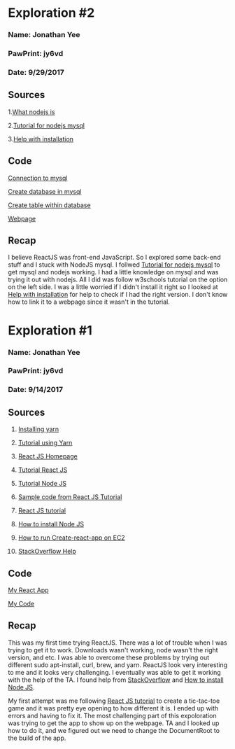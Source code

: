 # Exploration #2

### Name: Jonathan Yee
### PawPrint: jy6vd
### Date: 9/29/2017

## Sources

1.[What nodejs is](https://nodejs.org/en/)

2.[Tutorial for nodejs mysql](https://www.w3schools.com/nodejs/nodejs_mysql.asp)

3.[Help with installation](https://medium.com/technoetics/installing-and-setting-up-mysql-with-nodejs-in-ubuntu-75e0c0a693ba)

## Code

[Connection to mysql](https://github.com/Firegaranger/Firegaranger.github.io/blob/master/demo_db_connection.js)

[Create database in mysql](https://github.com/Firegaranger/Firegaranger.github.io/blob/master/demo_db_create_database.js)

[Create table within database](https://github.com/Firegaranger/Firegaranger.github.io/blob/master/demo_db_create_table.js)

[Webpage](http://cs4830.myjy6vd.tech/)


## Recap

I believe ReactJS was front-end JavaScript. So I explored some back-end stuff and I stuck with NodeJS mysql. I follwed [Tutorial for nodejs mysql](https://www.w3schools.com/nodejs/nodejs_mysql.asp) to get mysql and nodejs working. I had a little knowledge on mysql and was trying it out with nodejs. All I did was follow w3schools tutorial on the option on the left side. I was a little worried if I didn't install it right so I looked at [Help with installation](https://medium.com/technoetics/installing-and-setting-up-mysql-with-nodejs-in-ubuntu-75e0c0a693ba) for help to check if I had the right version. I don't know how to link it to a webpage since it wasn't in the tutorial.

# Exploration #1

### Name: Jonathan Yee
### PawPrint: jy6vd
### Date: 9/14/2017

## Sources

1. [Installing yarn](https://github.com/yarnpkg/yarn/issues/3708)

2. [Tutorial using Yarn](https://hackernoon.com/simple-react-development-in-2017-113bd563691f)

3. [React JS Homepage](https://facebook.github.io/react/docs/installation.html)

4. [Tutorial React JS](https://www.tutorialspoint.com/reactjs/reactjs_quick_guide.htm)

5. [Tutorial Node JS](https://www.tutorialspoint.com/nodejs/nodejs_environment_setup.htm)

6. [Sample code from React JS Tutorial](https://codepen.io/gaearon/pen/oWWQNa?editors=0010)

7. [React JS tutorial](https://facebook.github.io/react/tutorial/tutorial.html)

8. [How to install Node JS](https://tecadmin.net/install-latest-nodejs-npm-on-ubuntu/)

9. [How to run Create-react-app on EC2](https://www.peterbe.com/plog/how-to-deploy-a-create-react-app)

10. [StackOverflow Help](https://stackoverflow.com/questions/43517963/running-react-application-in-aws-ec2-server)

## Code

[My React App](http://cs4830.myjy6vd.tech/)

[My Code](https://github.com/Firegaranger/Firegaranger.github.io/blob/master/index.js)

## Recap

This was my first time trying ReactJS. There was a lot of trouble when I was trying to get it to work. Downloads wasn't working, node wasn't the right version, and etc. I was able to overcome these problems by trying out different sudo apt-install, curl, brew, and yarn. ReactJS look very interesting to me and it looks very challenging. I eventually was able to get it working with the help of the TA. I found help from [StackOverflow](https://stackoverflow.com/questions/43517963/running-react-application-in-aws-ec2-server) and [How to install Node JS](https://tecadmin.net/install-latest-nodejs-npm-on-ubuntu/).

My first attempt was me following [React JS tutorial](https://facebook.github.io/react/tutorial/tutorial.html) to create a tic-tac-toe game and it was pretty eye opening to how different it is. I ended up with errors and having to fix it. The most challenging part of this expoloration was trying to get the app to show up on the webpage. TA and I looked up how to do it, and we figured out we need to change the DocumentRoot to the build of the app.



